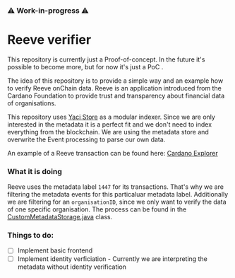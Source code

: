 ### ⚠️ Work-in-progress ⚠️

# Reeve verifier

This repository is currently just a Proof-of-concept. In the future it's possible to become more, but for now it's just a PoC .

The idea of this repository is to provide a simple way and an example how to verify Reeve onChain data.
Reeve is an application introduced from the Cardano Foundation to provide trust and transparency about financial data of organisations.

This repository uses [Yaci Store](https://github.com/bloxbean/yaci-store) as a modular indexer. 
Since we are only interested in the metadata it is a perfect fit and we don't need to index everything from the blockchain.
We are using the metadata store and overwrite the Event processing to parse our own data.

An example of a Reeve transaction can be found here: [Cardano Explorer](https://explorer.cardano.org/transaction/99a20f54f25bf9168719cb2ce00e25ab01c4a458e0500cf3a699a7c8ce3c0cdf)


### What it is doing
Reeve uses the metadata label `1447` for its transactions. That's why we are filtering the metadata events for this particaluar metadata label.
Additionally we are filtering for an `organisationID`, since we only want to verify the data of one specific organisation.
The process can be found in the [CustomMetadataStorage.java](src/main/java/org/cardanofoundation/reeve/indexer/yaci/CustomMetadataStorage.java) class.

### Things to do:
- [ ] Implement basic frontend
- [ ] Implement identity verficiation - Currently we are interpreting the metadata without identity verification